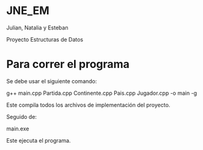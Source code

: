 # JNE_EM
Julian, Natalia y Esteban

Proyecto Estructuras de Datos

# Para correr el programa

Se debe usar el siguiente comando:

  g++ main.cpp Partida.cpp Continente.cpp Pais.cpp Jugador.cpp -o main -g

  Este compila todos los archivos de implementación del proyecto.

Seguido de:

  main.exe

  Este ejecuta el programa.
